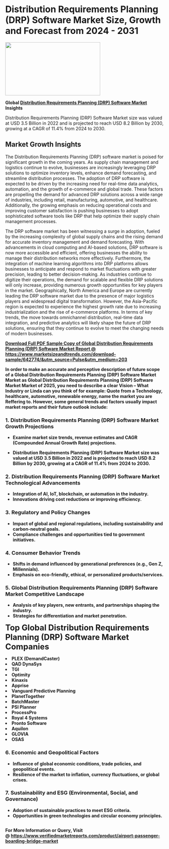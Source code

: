 <H1>Distribution Requirements Planning (DRP) Software Market Size, Growth and Forecast from 2024 - 2031</H1><img class="aligncenter size-medium wp-image-584254" src="https://thirdeyenews.in/wp-content/uploads/2024/09/Global-Market-Research-300x168.jpeg" alt="" width="300" height="168" /><p><strong>Global&nbsp;<a href="https://www.marketsizeandtrends.com/download-sample/642774/&amp;utm_source=Pulse&amp;utm_medium=203">Distribution Requirements Planning (DRP) Software Market</a> Insights</strong></p><p>Distribution Requirements Planning (DRP) Software Market size was valued at USD 3.5 Billion in 2022 and is projected to reach USD 8.2 Billion by 2030, growing at a CAGR of 11.4% from 2024 to 2030.</p><p><h2>Market Growth Insights</h2> <p>The Distribution Requirements Planning (DRP) software market is poised for significant growth in the coming years. As supply chain management and logistics continue to evolve, businesses are increasingly leveraging DRP solutions to optimize inventory levels, enhance demand forecasting, and streamline distribution processes. The adoption of DRP software is expected to be driven by the increasing need for real-time data analytics, automation, and the growth of e-commerce and global trade. These factors are propelling the demand for advanced DRP solutions across a wide range of industries, including retail, manufacturing, automotive, and healthcare. Additionally, the growing emphasis on reducing operational costs and improving customer satisfaction is pushing businesses to adopt sophisticated software tools like DRP that help optimize their supply chain management processes.</p> <p><strong><a href="#"></a></strong></p> <p>The DRP software market has been witnessing a surge in adoption, fueled by the increasing complexity of global supply chains and the rising demand for accurate inventory management and demand forecasting. With advancements in cloud computing and AI-based solutions, DRP software is now more accessible and efficient, offering businesses the ability to manage their distribution networks more effectively. Furthermore, the integration of machine learning algorithms into DRP platforms allows businesses to anticipate and respond to market fluctuations with greater precision, leading to better decision-making. As industries continue to digitize their operations, the demand for scalable and flexible DRP solutions will only increase, providing numerous growth opportunities for key players in the market. Geographically, North America and Europe are currently leading the DRP software market due to the presence of major logistics players and widespread digital transformation. However, the Asia-Pacific region is expected to experience the highest growth rate due to increasing industrialization and the rise of e-commerce platforms. In terms of key trends, the move towards omnichannel distribution, real-time data integration, and predictive analytics will likely shape the future of DRP solutions, ensuring that they continue to evolve to meet the changing needs of modern businesses.</p> <p><strong><a href="#"></p><p><span class=""><strong>Download Full PDF Sample Copy of Global Distribution Requirements Planning (DRP) Software Market Report</strong> @ <a href="https://www.marketsizeandtrends.com/download-sample/642774/&amp;utm_source=Pulse&amp;utm_medium=203" target="_blank">https://www.marketsizeandtrends.com/download-sample/642774/&amp;utm_source=Pulse&amp;utm_medium=203</a></span></p><p>In order to make an accurate and perceptive description of future scope of a Global&nbsp;Distribution Requirements Planning (DRP) Software Market Market as Global&nbsp;Distribution Requirements Planning (DRP) Software Market Market of 2025, you need to describe a clear Vision &ndash; What Industry or Linda can you think of for example: Quote from a Technology, healthcare, automotive, renewable energy, name the market you are Reffering to. However, some general trends and factors usually impact market reports and their future outlook include:</p><h3>1.&nbsp;<strong>Distribution Requirements Planning (DRP) Software Market Growth Projections</strong></h3><ul><li>Examine market size trends, revenue estimates and CAGR (Compounded Annual Growth Rate) projections.</li><li><p>Distribution Requirements Planning (DRP) Software Market size was valued at USD 3.5 Billion in 2022 and is projected to reach USD 8.2 Billion by 2030, growing at a CAGR of 11.4% from 2024 to 2030.</p></li></ul><h3>2.&nbsp;<strong>Distribution Requirements Planning (DRP) Software Market Technological Advancements</strong></h3><ul><li>Integration of AI, IoT, blockchain, or automation in the industry.</li><li>Innovations driving cost reductions or improving efficiency.</li></ul><h3>3.&nbsp;<strong>Regulatory and Policy Changes</strong></h3><ul><li>Impact of global and regional regulations, including sustainability and carbon-neutral goals.</li><li>Compliance challenges and opportunities tied to government initiatives.</li></ul><h3>4.&nbsp;<strong>Consumer Behavior Trends</strong></h3><ul><li>Shifts in demand influenced by generational preferences (e.g., Gen Z, Millennials).</li><li>Emphasis on eco-friendly, ethical, or personalized products/services.</li></ul><h3>5.&nbsp;<strong>Global Distribution Requirements Planning (DRP) Software Market Competitive Landscape</strong></h3><ul><li>Analysis of key players, new entrants, and partnerships shaping the industry.</li><li>Strategies for differentiation and market penetration.</li></ul><p data-pm-slice="1 1 []"><span style="color: inherit; font-family: inherit; font-size: 25px;">Top Global Distribution Requirements Planning (DRP) Software Market Companies</span></p><div class="" data-test-id=""><p><li>PLEX (DemandCaster)</li><li> QAD DynaSys</li><li> TGI</li><li> Optimity</li><li> Kinaxis</li><li> Apprise</li><li> Vanguard Predictive Planning</li><li> PlanetTogether</li><li> BatchMaster</li><li> PSI Planner</li><li> ProcessPro</li><li> Royal 4 Systems</li><li> Pronto Software</li><li> Aquilon</li><li> GLOVIA</li><li> OSAS</li></p></div><h3>6.&nbsp;<strong>Economic and Geopolitical Factors</strong></h3><ul><li>Influence of global economic conditions, trade policies, and geopolitical events.</li><li>Resilience of the market to inflation, currency fluctuations, or global crises.</li></ul><h3>7.&nbsp;<strong>Sustainability and ESG (Environmental, Social, and Governance)</strong></h3><ul><li>Adoption of sustainable practices to meet ESG criteria.</li><li>Opportunities in green technologies and circular economy principles.</li></ul><h2><strong style="font-size: 14px;">For More Information or Query, Visit @&nbsp;</strong><a style="background-color: #ffffff; font-size: 14px;" href="https://www.marketsizeandtrends.com/report/distribution-requirements-planning-drp-software-market/" target="_blank">https://www.verifiedmarketreports.com/product/airport-passenger-boarding-bridge-market</a></h2>
